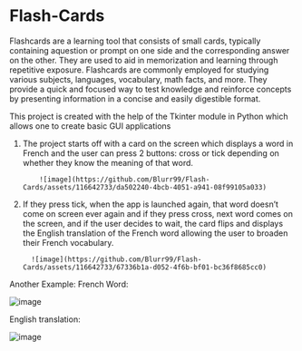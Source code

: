 # Flash-Cards

Flashcards are a learning tool that consists of small cards, typically containing aquestion or prompt on one side and the corresponding answer on the other. They are used to aid in memorization and learning through repetitive exposure. Flashcards are commonly employed for studying various subjects, languages, vocabulary, math facts, and more. They provide a quick and focused way to test knowledge and reinforce concepts by presenting information in a concise and easily digestible format.


This project is created with the help of the Tkinter module in Python which allows one to create basic GUI applications

<ol>
  <li> 
        The project starts off with a card on the screen which displays a word in French and the user can press 2 buttons: cross or tick depending on whether they know the meaning of that word.

        ![image](https://github.com/Blurr99/Flash-Cards/assets/116642733/da502240-4bcb-4051-a941-08f99105a033)

  </li>
  <li>
      If they press tick, when the app is launched again, that word doesn’t come on screen ever again and if they press cross, next word comes on the screen, and if the user decides to wait, the card flips and displays the English translation of the French word allowing the user to broaden their French vocabulary.

      ![image](https://github.com/Blurr99/Flash-Cards/assets/116642733/67336b1a-d052-4f6b-bf01-bc36f8685cc0)


  </li>
</ol>

Another Example:
French Word:

![image](https://github.com/Blurr99/Flash-Cards/assets/116642733/31819350-a6fc-49f7-b9a9-8963221db9fe)


English translation:

![image](https://github.com/Blurr99/Flash-Cards/assets/116642733/d5e3f381-81e9-45bc-b44b-262947ee9964)
